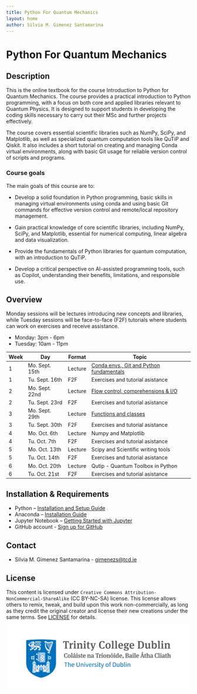 ```yaml
---
title: Python For Quantum Mechanics
layout: home
author: Silvia M. Gimenez Santamarina
---
```


# Python For Quantum Mechanics

## Description

This is the online textbook for the course Introduction to Python for Quantum Mechanics. The course provides a practical introduction to Python programming, with a focus on both core and applied libraries relevant to Quantum Physics. It is designed to support students in developing the coding skills necessary to carry out their MSc and further projects effectively.

The course covers essential scientific libraries such as NumPy, SciPy, and Matplotlib, as well as specialized quantum computation tools like QuTiP and Qiskit. It also includes a short tutorial on creating and managing Conda virtual environments, along with basic Git usage for reliable version control of scripts and programs.

### Course goals

The main goals of this course are to:

- Develop a solid foundation in Python programming, basic skills in managing virtual environments using conda and using basic Git commands for effective version control and remote/local repository management.

- Gain practical knowledge of core scientific libraries, including NumPy, SciPy, and Matplotlib, essential for numerical computing, linear algebra and data visualization.

- Provide the fundamentals of Python libraries for quantum computation, with an introduction to QuTiP.

- Develop a critical perspective on AI-assisted programming tools, such as Copilot, understanding their benefits, limitations, and responsible use.


## Overview

Monday sessions will be lectures introducing new concepts and libraries, while Tuesday sessions will be face-to-face (F2F) tutorials where students can work on exercises and receive assistance.

- Monday: 3pm - 6pm 
- Tuesday: 10am - 11pm

| Week | Day            | Format           | Topic                                                                    |
|------|----------------|------------------|--------------------------------------------------------------------------|
| 1    | Mo. Sept. 15th | Lecture          | [Conda envs., Git and Python fundamentals](01_all/Week1-intro.md)        |
| 1    | Tu. Sept. 16th | F2F              | Exercises and tutorial asistance                                         |
| 2    | Mo. Sept. 22nd | Lecture          | [Flow control, comprehensions & I/O](02_all/Week2-intro.md)              |
| 2    | Tu. Sept. 23rd | F2F              | Exercises and tutorial asistance                                         |
| 3    | Mo. Sept. 29th | Lecture          | [Functions and classes](03_all/Week3-intro.md)                           |
| 3    | Tu. Sept. 30th | F2F              | Exercises and tutorial asistance                                         |
| 4    | Mo. Oct. 6th   | Lecture          | Numpy and Matplotlib                                                     |
| 4    | Tu. Oct. 7th   | F2F              | Exercises and tutorial asistance                                         |
| 5    | Mo. Oct. 13th  | Lecture          | Scipy and Scientific writing tools                                       |
| 5    | Tu. Oct. 14th  | F2F              | Exercises and tutorial asistance                                         |
| 6    | Mo. Oct. 20th  | Lecture          | Qutip - Quantum Toolbox in Python                                        |
| 6    | Tu. Oct. 21st  | F2F              | Exercises and tutorial asistance                                         |


## Installation & Requirements

- Python – [Installation and Setup Guide](https://realpython.com/installing-python/)
- Anaconda – [Installation Guide]( https://docs.anaconda.com/anaconda/install/)
- Jupyter Notebook – [Getting Started with Jupyter](https://jupyter.org/install.html)
- GitHub account - [Sign up for GitHub](https://github.com/)

## Contact
- Silvia M. Gimenez Santamarina - <gimenezs@tcd.ie>

## License
This content is licensed under `Creative Commons Attribution-NonCommercial-ShareAlike` (CC BY-NC-SA) license. This license allows others to remix, tweak, and build upon this work non-commercially, as long as they credit the original creator and license their new creations under the same terms. See [LICENSE](./LICENSE) for details.


![alt](./Trinity-Main-Logo.jpg)

